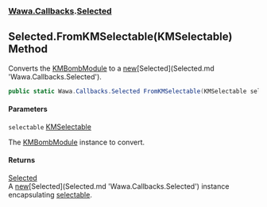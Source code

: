 ### [Wawa.Callbacks](Wawa.Callbacks.md 'Wawa.Callbacks').[Selected](Selected.md 'Wawa.Callbacks.Selected')

## Selected.FromKMSelectable(KMSelectable) Method

Converts the [KMBombModule](https://docs.microsoft.com/en-us/dotnet/api/KMBombModule 'KMBombModule') to a [new](https://docs.microsoft.com/en-us/dotnet/csharp/language-reference/keywords/new 'https://docs.microsoft.com/en-us/dotnet/csharp/language-reference/keywords/new')[Selected](Selected.md 'Wawa.Callbacks.Selected').

```csharp
public static Wawa.Callbacks.Selected FromKMSelectable(KMSelectable selectable);
```
#### Parameters

<a name='Wawa.Callbacks.Selected.FromKMSelectable(KMSelectable).selectable'></a>

`selectable` [KMSelectable](https://docs.microsoft.com/en-us/dotnet/api/KMSelectable 'KMSelectable')

The [KMBombModule](https://docs.microsoft.com/en-us/dotnet/api/KMBombModule 'KMBombModule') instance to convert.

#### Returns
[Selected](Selected.md 'Wawa.Callbacks.Selected')  
A [new](https://docs.microsoft.com/en-us/dotnet/csharp/language-reference/keywords/new 'https://docs.microsoft.com/en-us/dotnet/csharp/language-reference/keywords/new')[Selected](Selected.md 'Wawa.Callbacks.Selected') instance encapsulating [selectable](Selected.FromKMSelectable(KMSelectable).md#Wawa.Callbacks.Selected.FromKMSelectable(KMSelectable).selectable 'Wawa.Callbacks.Selected.FromKMSelectable(KMSelectable).selectable').
